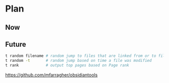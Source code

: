 # Plan

## Now


## Future

```sh
t random filename # random jump to files that are linked from or to filename
t random -t       # random jump based on time a file was modified
t rank            # output top pages based on Page rank
```

https://github.com/mfarragher/obsidiantools
